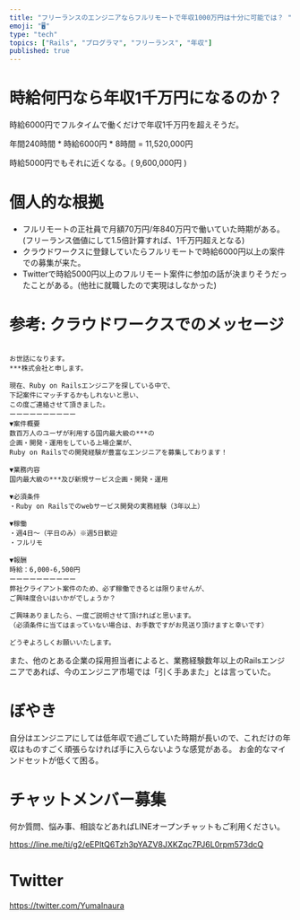 ```yaml
---
title: "フリーランスのエンジニアならフルリモートで年収1000万円は十分に可能では？ "
emoji: "🖥"
type: "tech"
topics: ["Rails", "プログラマ", "フリーランス", "年収"]
published: true
---
```


# 時給何円なら年収1千万円になるのか？


時給6000円でフルタイムで働くだけで年収1千万円を超えそうだ。

年間240時間 * 時給6000円 * 8時間 = 11,520,000円

時給5000円でもそれに近くなる。( 9,600,000円 )

# 個人的な根拠

- フルリモートの正社員で月額70万円/年840万円で働いていた時期がある。(フリーランス価値にして1.5倍計算すれば、1千万円超えとなる)
- クラウドワークスに登録していたらフルリモートで時給6000円以上の案件での募集が来た。
- Twitterで時給5000円以上のフルリモート案件に参加の話が決まりそうだったことがある。(他社に就職したので実現はしなかった)

# 参考: クラウドワークスでのメッセージ

```

お世話になります。
***株式会社と申します。

現在、Ruby on Railsエンジニアを探している中で、
下記案件にマッチするかもしれないと思い、
この度ご連絡させて頂きました。
ーーーーーーーーーー
▼案件概要
数百万人のユーザが利用する国内最大級の***の
企画・開発・運用をしている上場企業が、
Ruby on Railsでの開発経験が豊富なエンジニアを募集しております！

▼業務内容
国内最大級の***及び新規サービス企画・開発・運用

▼必須条件
・Ruby on Railsでのwebサービス開発の実務経験（3年以上）

▼稼働
・週4日～（平日のみ）※週5日歓迎
・フルリモ

▼報酬
時給：6,000-6,500円
ーーーーーーーーーー
弊社クライアント案件のため、必ず稼働できるとは限りませんが、
ご興味度合いはいかがでしょうか？

ご興味ありましたら、一度ご説明させて頂ければと思います。
（必須条件に当てはまっていない場合は、お手数ですがお見送り頂けますと幸いです）

どうぞよろしくお願いいたします。
```

また、他のとある企業の採用担当者によると、業務経験数年以上のRailsエンジニアであれば、今のエンジニア市場では「引く手あまた」とは言っていた。


# ぼやき

自分はエンジニアにしては低年収で過ごしていた時期が長いので、これだけの年収はものすごく頑張らなければ手に入らないような感覚がある。
お金的なマインドセットが低くて困る。

<!-- Update From Qiita API -->

# チャットメンバー募集


何か質問、悩み事、相談などあればLINEオープンチャットもご利用ください。

https://line.me/ti/g2/eEPltQ6Tzh3pYAZV8JXKZqc7PJ6L0rpm573dcQ


# Twitter

https://twitter.com/YumaInaura

<!-- Update From Qiita API -->

